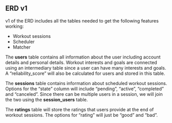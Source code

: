 ## ERD v1
v1 of the ERD includes all the tables needed to get the following features working:
* Workout sessions
* Scheduler
* Matcher

The **users** table contains all information about the user including account details and personal details. Workout interests and goals are connected using an intermediary table since a user can have many interests and goals. A “reliability_score” will also be calculated for users and stored in this table.

The **sessions** table contains information about scheduled workout sessions. Options for the “state” column will include “pending”, “active”, “completed” and “canceled”. 
Since there can be multiple users in a session, we will join the two using the **session_users** table.

The **ratings** table will store the ratings that users provide at the end of workout sessions. The options for “rating” will just be “good” and “bad”.
